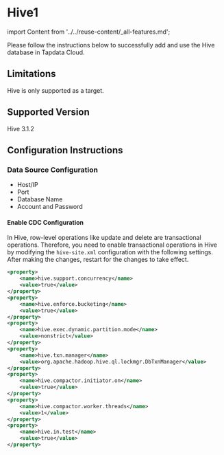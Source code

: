 # Hive1

import Content from '../../reuse-content/_all-features.md';

<Content />

Please follow the instructions below to successfully add and use the Hive database in Tapdata Cloud.

## Limitations

Hive is only supported as a target.

## Supported Version

Hive 3.1.2

## Configuration Instructions

### Data Source Configuration

- Host/IP
- Port
- Database Name
- Account and Password

#### Enable CDC Configuration

In Hive, row-level operations like update and delete are transactional operations. Therefore, you need to enable transactional operations in Hive by modifying the `hive-site.xml` configuration with the following settings. After making the changes, restart for the changes to take effect.

```xml
<property>
    <name>hive.support.concurrency</name>
    <value>true</value>
</property>
<property>
    <name>hive.enforce.bucketing</name>
    <value>true</value>
</property>
<property>
    <name>hive.exec.dynamic.partition.mode</name>
    <value>nonstrict</value>
</property>
<property>
    <name>hive.txn.manager</name>
    <value>org.apache.hadoop.hive.ql.lockmgr.DbTxnManager</value>
</property>
<property>
    <name>hive.compactor.initiator.on</name>
    <value>true</value>
</property>
<property>
    <name>hive.compactor.worker.threads</name>
    <value>1</value>
</property>
<property>
    <name>hive.in.test</name>
    <value>true</value>
</property>
```